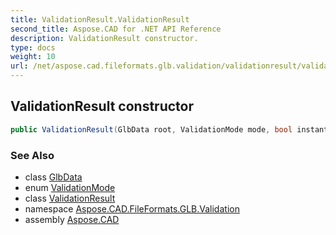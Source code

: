 ```yaml
---
title: ValidationResult.ValidationResult
second_title: Aspose.CAD for .NET API Reference
description: ValidationResult constructor. 
type: docs
weight: 10
url: /net/aspose.cad.fileformats.glb.validation/validationresult/validationresult/
---
```

## ValidationResult constructor

```csharp
public ValidationResult(GlbData root, ValidationMode mode, bool instantThrow = false)
```

### See Also

* class [GlbData](../../../aspose.cad.fileformats.glb/glbdata/)
* enum [ValidationMode](../../validationmode/)
* class [ValidationResult](../)
* namespace [Aspose.CAD.FileFormats.GLB.Validation](../../validationresult/)
* assembly [Aspose.CAD](../../../)


